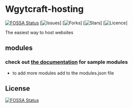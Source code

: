 # Wgytcraft-hosting
[![FOSSA Status](https://app.fossa.com/api/projects/git%2Bgithub.com%2Fwgytcraft%2Fwgytcraft-hosting.svg?type=shield)](https://app.fossa.com/projects/git%2Bgithub.com%2Fwgytcraft%2Fwgytcraft-hosting?ref=badge_shield)
[![Issues](https://img.shields.io/github/issues/wgytcraft/wgytcraft-hosting?color=green&logo=github&logoColor=white)]
[![Forks](https://img.shields.io/github/forks/wgytcraft/wgytcraft-hosting?color=green&logo=github-actions&logoColor=white)]
[![Stars](https://img.shields.io/github/stars/wgytcraft/wgytcraft-hosting?color=green&logo=github&logoColor=white)]
[![Licence](https://img.shields.io/github/license/wgytcraft/wgytcraft-hosting?color=green&logo=repl.it&logoColor=white)]

The easiest way to host websites
## modules
### check out [the documentation](https://documentation.wgyt.tk/wgytcraft.cf/#modules) for sample modules
- to add more modules add to the modules.json file

## License
[![FOSSA Status](https://app.fossa.com/api/projects/git%2Bgithub.com%2Fwgytcraft%2Fwgytcraft-hosting.svg?type=large)](https://app.fossa.com/projects/git%2Bgithub.com%2Fwgytcraft%2Fwgytcraft-hosting?ref=badge_large)
